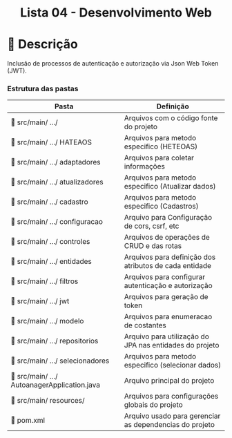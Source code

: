 

<h1 align="center">
   Lista 04 - Desenvolvimento Web
</h1>
  
# :bookmark_tabs: Descrição
Inclusão de processos de autenticação e autorização via Json Web Token (JWT).

### Estrutura das pastas

| Pasta                                                     | Definição                                                                                      |
| --------------------------------------------------------- | ---------------------------------------------------------------------------------------------- |
| :open_file_folder: src/main/ .../                          | Arquivos com o código fonte do projeto                          |
| :open_file_folder: src/main/ .../ HATEAOS                  | Arquivos para metodo especifico (HETEOAS)                       |
| :open_file_folder: src/main/ .../ adaptadores              | Arquivos para coletar informações                               |
| :open_file_folder: src/main/ .../ atualizadores            | Arquivos para metodo especifico (Atualizar dados)               |
| :open_file_folder: src/main/ .../ cadastro                 | Arquivos para metodo especifico (Cadastros)                     |
| :open_file_folder: src/main/ .../ configuracao             | Arquivo para Configuração de cors, csrf, etc                    |
| :open_file_folder: src/main/ .../ controles                | Arquivos de operações de CRUD e das rotas                       |
| :open_file_folder: src/main/ .../ entidades                | Arquivos para definição dos atributos de cada entidade          |
| :open_file_folder: src/main/ .../ filtros                  | Arquivos para configurar autenticação e autorização             |
| :open_file_folder: src/main/ .../ jwt                      | Arquivos para geração de token                                  |
| :open_file_folder: src/main/ .../ modelo                   | Arquivos para enumeracao de costantes                           |
| :open_file_folder: src/main/ .../ repositorios             | Arquivo para utilização do JPA nas entidades do projeto         |
| :open_file_folder: src/main/ .../ selecionadores           | Arquivos para metodo especifico (selecionar dados)              |
| :page_facing_up: src/main/ .../ AutoanagerApplication.java | Arquivo principal do projeto                                    |
| :open_file_folder: src/main/ resources/                    | Arquivos para configurações globais do projeto                  |
| :page_facing_up: pom.xml                                   | Arquivo usado para gerenciar as dependencias do projeto         |




